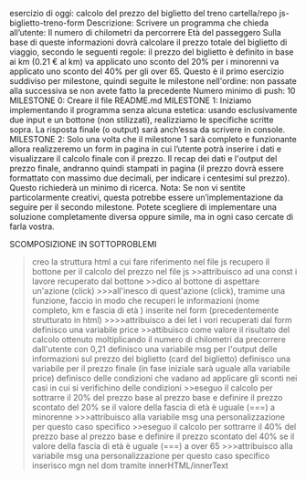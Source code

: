 esercizio di oggi: calcolo del prezzo del biglietto del treno
cartella/repo js-biglietto-treno-form
Descrizione: Scrivere un programma che chieda all’utente:
Il numero di chilometri da percorrere
Età del passeggero Sulla base di queste informazioni dovrà calcolare il prezzo totale del biglietto di viaggio, secondo le seguenti regole:
il prezzo del biglietto è definito in base ai km (0.21 € al km)
va applicato uno sconto del 20% per i minorenni
va applicato uno sconto del 40% per gli over 65.
Questo è il primo esercizio suddiviso per milestone, quindi seguite le milestone nell'ordine: non passate alla successiva se non avete fatto la precedente
Numero minimo di push: 10
MILESTONE 0: Creare il file README.md
MILESTONE 1: Iniziamo implementando il programma senza alcuna estetica: usando esclusivamente due input e un bottone (non stilizzati), realizziamo le specifiche scritte sopra. La risposta finale (o output) sarà anch’essa da scrivere in console.
MILESTONE 2: Solo una volta che il milestone 1 sarà completo e funzionante allora realizzeremo un form in pagina in cui l’utente potrà inserire i dati e visualizzare il calcolo finale con il prezzo. Il recap dei dati e l'output del prezzo finale, andranno quindi stampati in pagina (il prezzo dovrà essere formattato con massimo due decimali, per indicare i centesimi sul prezzo). Questo richiederà un minimo di ricerca.
Nota: Se non vi sentite particolarmente creativi, questa potrebbe essere un’implementazione da seguire per il secondo milestone. Potete scegliere di implementare una soluzione completamente diversa oppure simile, ma in ogni caso cercate di farla vostra.

SCOMPOSIZIONE IN SOTTOPROBLEMI
>creo la struttura html a cui fare riferimento nel file js
>recupero il bottone per il calcolo del prezzo nel file js 
    >>attribuisco ad una const i lavore recuperato dal bottone
    >>dico al bottone di aspettare un'azione (click)
        >>>all'inesco di quest'azione (click), tramime una funzione, faccio in modo che recuperi le informazioni (nome completo, km e fascia di età ) inserite nel form (precedentemente strutturato in html)
            >>>>attribuisco a dei let i vori recuperati dal form 
>definisco una variabile price 
    >>attibuisco come valore il risultato del calcolo ottenuto moltiplicando il numero di chilometri da precorrere dall'utente con 0,21 
>definisco una variabile msg per l'output delle informazioni sul prezzo del biglietto (card del biglietto)
>definisco una variabile per il prezzo finale (in fase iniziale sarà uguale alla variabile price) 
>definisco delle condizioni che vadano ad applicare gli sconti nei casi in cui si verifichino delle condizioni 
    >>eseguo il calcolo per sottrarre il 20% del prezzo base al prezzo base e definire il prezzo scontato del 20% se il valore della fascia di età è uguale (===) a minorenne
        >>>attribuisco alla variabile msg una personalizzazione per questo caso specifico
    >>eseguo il calcolo per sottrarre il 40% del prezzo base al prezzo base e definire il prezzo scontato del 40% se il valore della fascia di età è uguale (===) a over 65
        >>>attribuisco alla variabile msg una personalizzazione per questo caso specifico
>inserisco mgn nel dom tramite innerHTML/innerText